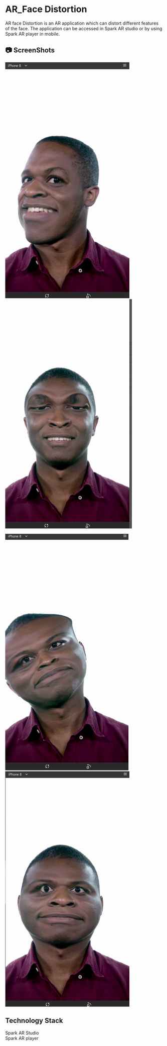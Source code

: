 # AR_Face Distortion

AR face Distortion is an AR application which can distort different features of the face. The application can be accessed in Spark AR studio or by using Spark AR player in mobile.

## :camera: ScreenShots

![face](https://github.com/gautamgupta1811/AR_Facedistortion/blob/master/face.png)  ![eyes](https://github.com/gautamgupta1811/AR_Facedistortion/blob/master/eyes.png)

![triangle](https://github.com/gautamgupta1811/AR_Facedistortion/blob/master/gace_triangle.png)  ![round](https://github.com/gautamgupta1811/AR_Facedistortion/blob/master/round_face.png)

## Technology Stack

Spark AR Studio  
Spark AR player

